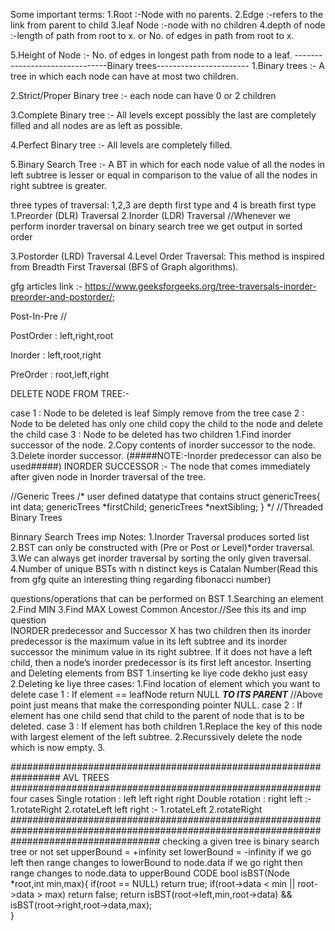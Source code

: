 Some important terms:
1.Root 		:-Node with no parents.
2.Edge 		:-refers to the link from parent to child
3.leaf Node :-node with no children
4.depth of node  :-length of path from root to x.
				 			or
				    No. of edges in path from root to x.

5.Height of Node :-	No. of edges in longest path from node to a leaf.
-------------------------------Binary trees-----------------------
1.Binary trees :- A tree in which each node can have at most two children.

2.Strict/Proper Binary tree :- each node can have 0 or 2 children

3.Complete Binary tree :- All levels except possibly the last are completely filled and all nodes are as left as possible.

4.Perfect Binary tree  :- All levels are completely filled.

5.Binary Search Tree   :- A BT in which for each node value of all the nodes in left subtree is lesser or equal in comparison to the value of all the nodes in right subtree is greater. 


three types of traversal:
			1,2,3 are depth first type and 4 is breath first type
1.Preorder (DLR) Traversal
2.Inorder (LDR) Traversal    //Whenever we perform inorder traversal on binary search tree we get output in sorted order

3.Postorder (LRD) Traversal
4.Level Order Traversal: This method is inspired from Breadth First Traversal (BFS of Graph algorithms).

gfg articles link :- https://www.geeksforgeeks.org/tree-traversals-inorder-preorder-and-postorder/;

Post-In-Pre  //
 
 PostOrder : left,right,root

 Inorder   : left,root,right

 PreOrder  : root,left,right 
 
 


 DELETE NODE FROM TREE:-


  case 1 : Node to be deleted is leaf
  	Simply remove from the tree
  case 2 : Node to be deleted has only one child
  	copy the child to the node and delete the child
  case 3 : Node to be deleted has two children
  	1.Find inorder successor of the node.
  	2.Copy contents of inorder successor to the node.
  	3.Delete inorder successor.
  	(#####NOTE:-Inorder predecessor can also be used#####)
  	INORDER SUCCESSOR :- The node that comes immediately after given node in Inorder traversal of the tree.

//Generic Trees 
	/*
		user defined datatype that contains 
		struct genericTrees{
			int data;
			genericTrees *firstChild;
			genericTrees *nextSibling;
		}
	*/
//Threaded Binary Trees

Binnary Search Trees
  imp Notes:
    1.Inorder Traversal produces sorted list
    2.BST can only be constructed with (Pre or Post or Level)*order traversal.
    3.We can always get inorder traversal by sorting the only given traversal.
    4.Number of unique BSTs with n distinct keys is Catalan Number(Read this from gfg quite an interesting thing regarding fibonacci number)

  questions/operations that can be performed on BST
    1.Searching an element
    2.Find MIN
    3.Find MAX
  Lowest Common Ancestor.//See this its and imp question  
  INORDER predecessor and Successor
    X has two children then its inorder predecessor is the maximum value in its left subtree and its inorder successor the minimum value in its right 		subtree.
    If it does not have a left child, then a node’s inorder predecessor is its first left ancestor.
  Inserting and Deleting elements from BST 
    1.inserting ke liye code dekho just easy
	2.Deleting ke liye three cases:
		1.Find location of element which you want to delete
		case 1 : If element == leafNode
				return NULL ***TO ITS PARENT***
			//Above point just means that make the corresponding pointer NULL.
		case 2 : If element has one child
			send that child to the parent of node that is to be deleted.
		case 3 : If element has both children
			1.Replace the key of this node with largest element of the left subtree.
			2.Recurssively delete the node which is now empty.
			3.
				 		
						
#################################################################    AVL TREES   ########################################################
four cases 
  Single rotation :
                    left left
                    right right
  Double rotation :
                    right left :- 1.rotateRight  2.rotateLeft
                    left right :- 1.rotateLeft   2.rotateRight
###########################################################################################################################################
  checking a given tree is binary search tree or not
  set upperBound = +infinity
  set lowerBound = -infinity
  if we go left then range changes to lowerBound to  node.data
  if we go right then range changes to node.data to upperBound
  CODE
  bool isBST(Node *root,int min,max){
  	if(root == NULL)
  		return true;
  	if(root->data < min || root->data > max)
  		return false;
  	return isBST(root->left,min,root->data) && isBST(root->right,root->data,max);		
  }               
                    
                                       


